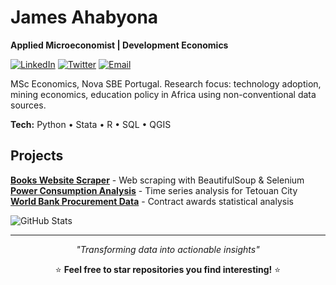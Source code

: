 # James Ahabyona
**Applied Microeconomist | Development Economics**

[![LinkedIn](https://img.shields.io/badge/LinkedIn-0077B5?style=flat&logo=linkedin)](https://linkedin.com/in/james-ahabyona-236b81129/) [![Twitter](https://img.shields.io/badge/Twitter-1DA1F2?style=flat&logo=twitter)](https://x.com/a_ha256) [![Email](https://img.shields.io/badge/Email-D14836?style=flat&logo=gmail)](mailto:jemo44t@gmail.com)

MSc Economics, Nova SBE Portugal. Research focus: technology adoption, mining economics, education policy in Africa using non-conventional data sources.

**Tech:** Python • Stata • R • SQL • QGIS

## Projects
**[Books Website Scraper](https://github.com/Jamesahabyona/scrapping-websites)** - Web scraping with BeautifulSoup & Selenium  
**[Power Consumption Analysis](https://github.com/Jamesahabyona/Power-consumption)** - Time series analysis for Tetouan City  
**[World Bank Procurement Data](https://github.com/Jamesahabyona/World-Bank-Procurement-Data-Analysis)** - Contract awards statistical analysis

![GitHub Stats](https://github-readme-stats.vercel.app/api?username=Jamesahabyona&show_icons=true&theme=default&hide_border=true&count_private=true)

---

<div align="center">

*"Transforming data into actionable insights"*

⭐ **Feel free to star repositories you find interesting!** ⭐

</div>
